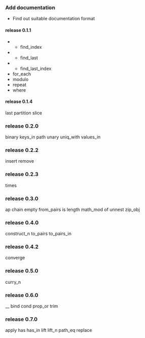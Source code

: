 ###  Add documentation

* Find out suitable documentation format

#### release 0.1.1

* + find_index
* + find_last
* + find_last_index
* for_each
* modulo
* repeat
* where

#### release 0.1.4

last
partition
slice

### release 0.2.0

binary
keys_in
path
unary
uniq_with
values_in

### release 0.2.2

insert
remove

### release 0.2.3

times

### release 0.3.0

ap
chain
empty
from_pairs
is
length
math_mod
of
unnest
zip_obj

### release 0.4.0

construct_n
to_pairs
to_pairs_in

### release 0.4.2

converge

### release 0.5.0

curry_n

### release 0.6.0

__
bind
cond
prop_or
trim

### release 0.7.0

apply
has
has_in
lift
lift_n
path_eq
replace

